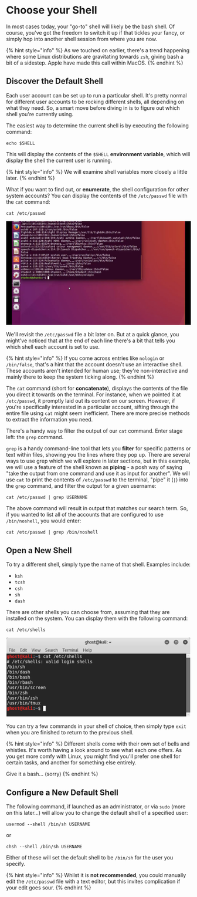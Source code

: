 # Choose your Shell

In most cases today, your "go-to" shell will likely be the bash shell. Of course, you've got the freedom to switch it up if that tickles your fancy, or simply hop into another shell session from where you are now.

{% hint style="info" %}
As we touched on earlier, there's a trend happening where some Linux distributions are gravitating towards `zsh`, giving bash a bit of a sidestep. Apple have made this call within MacOS.
{% endhint %}

##

## Discover the Default Shell

Each user account can be set up to run a particular shell. It's pretty normal for different user accounts to be rocking different shells, all depending on what they need. So, a smart move before diving in is to figure out which shell you're currently using.

The easiest way to determine the current shell is by executing the following command:

```
echo $SHELL
```

This will display the contents of the `$SHELL` **environment variable**, which will display the shell the current user is running.

{% hint style="info" %}
We will examine shell variables more closely a little later.
{% endhint %}

What if you want to find out, or **enumerate**, the shell configuration for other system accounts? You can display the contents of the `/etc/passwd` file with the `cat` command:

```
cat /etc/passwd
```

![Viewing the contents of /etc/passwd](<../../../../../.gitbook/assets/image (133).png>)

We'll revisit the `/etc/passwd` file a bit later on. But at a quick glance, you might've noticed that at the end of each line there's a bit that tells you which shell each account is set to use.

{% hint style="info" %}
If you come across entries like `nologin` or `/bin/false`, that's a hint that the account doesn't use an interactive shell. These accounts aren't intended for human use; they're non-interactive and mainly there to keep the system ticking along.
{% endhint %}

The `cat` command (short for **concatenate**), displays the contents of the file you direct it towards on the terminal. For instance, when we pointed it at `/etc/passwd`, it promptly laid out its content on our screen. However, if you're specifically interested in a particular account, sifting through the entire file using `cat` might seem inefficient. There are more precise methods to extract the information you need.

There's a handy way to filter the output of our `cat` command. Enter stage left: the `grep` command.

`grep` is a handy command-line tool that lets you **filter** for specific patterns or text within files, showing you the lines where they pop up. There are several ways to use grep which we will explore in later sections, but in this example, we will use a feature of the shell known as **piping** - a posh way of saying "take the output from one command and use it as input for another". We will use `cat` to print the contents of `/etc/passwd` to the terminal, "pipe" it (`|`) into the `grep` command, and filter the output for a given username:

```
cat /etc/passwd | grep USERNAME
```

The above command will result in output that matches our search term. So, if you wanted to list all of the accounts that are configured to use `/bin/noshell`, you would enter:

```
cat /etc/passwd | grep /bin/noshell
```

##

## Open a New Shell

To try a different shell, simply type the name of that shell. Examples include:

* `ksh`
* `tcsh`
* `csh`
* `sh`
* `dash`

There are other shells you can choose from, assuming that they are installed on the system. You can display them with the following command:

```
cat /etc/shells
```

![A list of selectable shells in Kali Linux](<../../../../../.gitbook/assets/image (173).png>)

You can try a few commands in your shell of choice, then simply type `exit` when you are finished to return to the previous shell.

{% hint style="info" %}
Different shells come with their own set of bells and whistles. It's worth having a look around to see what each one offers. As you get more comfy with Linux, you might find you'll prefer one shell for certain tasks, and another for something else entirely.

Give it a bash... (sorry)
{% endhint %}



## Configure a New Default Shell

The following command, if launched as an administrator, or via `sudo` (more on this later...) will allow you to change the default shell of a specified user:

```
usermod --shell /bin/sh USERNAME
```

&#x20;   or

```
chsh --shell /bin/sh USERNAME
```

Either of these will set the default shell to be `/bin/sh` for the user you specify.

{% hint style="info" %}
Whilst it is **not recommended**, you could manually edit the `/etc/passwd` file with a text editor, but this invites complication if your edit goes sour.
{% endhint %}
